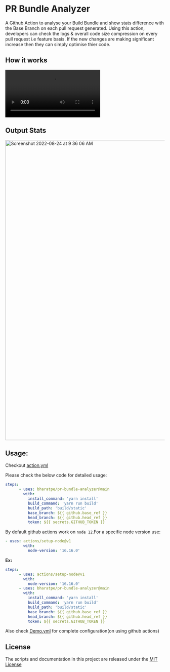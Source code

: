 # PR Bundle Analyzer
A Github Action to analyse your Build Bundle and show stats difference with the Base Branch on each pull request generated. Using this action, developers can check the logs & overall code size compression on every pull request i.e feature basis. If the new changes are making significant increase then they can simply optimise thier code. 


## How it works

![Working Demo](./pr-bundle-analyzer.mov)


## Output Stats
<img width="948" alt="Screenshot 2022-08-24 at 9 36 06 AM" src="https://user-images.githubusercontent.com/90181918/186326913-b2c3716c-6b0a-4e45-bf36-ba1aa2d581c8.png">


## Usage:

Checkout [action.yml](./action.yml)

Please check the below code for detailed usage:
```yaml
steps:
      - uses: bharatpe/pr-bundle-analyzer@main
        with:
          install_command: 'yarn install'
          build_command: 'yarn run build'
          build_path: 'build/static'
          base_branch: ${{ github.base_ref }}
          head_branch: ${{ github.head_ref }}
          token: ${{ secrets.GITHUB_TOKEN }}
```

By default github actions work on `node 12`.For a specific node version use:

```yaml
- uses: actions/setup-node@v1
        with:
          node-version: '16.16.0'
```

**Ex:**
```yaml
steps:
      - uses: actions/setup-node@v1
        with:
          node-version: '16.16.0'
      - uses: bharatpe/pr-bundle-analyzer@main
        with:
          install_command: 'yarn install'
          build_command: 'yarn run build'
          build_path: 'build/static'
          base_branch: ${{ github.base_ref }}
          head_branch: ${{ github.head_ref }}
          token: ${{ secrets.GITHUB_TOKEN }}

```

Also check [Demo.yml](./demo.yml) for complete configuration(on using github actions)

## License
The scripts and documentation in this project are released under the [MIT License](./LICENSE)
